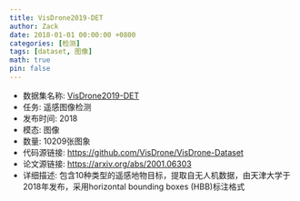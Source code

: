 ```yaml
---
title: VisDrone2019-DET
author: Zack
date: 2018-01-01 00:00:00 +0800
categories: [检测]
tags: [dataset, 图像]
math: true
pin: false
---
```

- 数据集名称: [VisDrone2019-DET](https://github.com/VisDrone/VisDrone-Dataset)
- 任务: 遥感图像检测
- 发布时间: 2018
- 模态: 图像
- 数量: 10209张图象
- 代码源链接: https://github.com/VisDrone/VisDrone-Dataset
- 论文源链接: https://arxiv.org/abs/2001.06303
- 详细描述: 包含10种类型的遥感地物目标，提取自无人机数据，由天津大学于2018年发布，采用horizontal bounding boxes (HBB)标注格式
